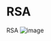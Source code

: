 # RSA
RSA 
![image]('https://githubstoragesoufiane.blob.core.windows.net/container/Alice_Bob.jpeg')
